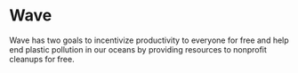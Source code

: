 # Wave
Wave has two goals to incentivize productivity to everyone for free and help end plastic pollution in our oceans by providing resources to nonprofit cleanups for free.
